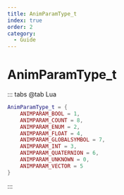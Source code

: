 ```yaml
---
title: AnimParamType_t
index: true
order: 2
category:
  - Guide
---
```


# AnimParamType_t
::: tabs
@tab Lua
```lua
AnimParamType_t = {
    ANIMPARAM_BOOL = 1,
    ANIMPARAM_COUNT = 8,
    ANIMPARAM_ENUM = 2,
    ANIMPARAM_FLOAT = 4,
    ANIMPARAM_GLOBALSYMBOL = 7,
    ANIMPARAM_INT = 3,
    ANIMPARAM_QUATERNION = 6,
    ANIMPARAM_UNKNOWN = 0,
    ANIMPARAM_VECTOR = 5
}
```
:::